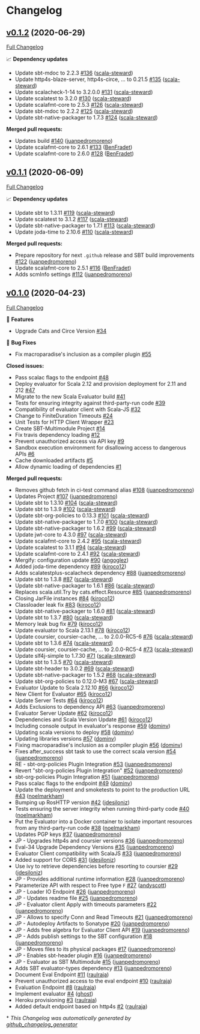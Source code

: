 # Changelog

## [v0.1.2](https://github.com/scala-exercises/evaluator/tree/v0.1.2) (2020-06-29)

[Full Changelog](https://github.com/scala-exercises/evaluator/compare/v0.1.1...v0.1.2)

📈 **Dependency updates**

- Update sbt-mdoc to 2.2.3 [\#136](https://github.com/scala-exercises/evaluator/pull/136) ([scala-steward](https://github.com/scala-steward))
- Update http4s-blaze-server, http4s-circe, ... to 0.21.5 [\#135](https://github.com/scala-exercises/evaluator/pull/135) ([scala-steward](https://github.com/scala-steward))
- Update scalacheck-1-14 to 3.2.0.0 [\#131](https://github.com/scala-exercises/evaluator/pull/131) ([scala-steward](https://github.com/scala-steward))
- Update scalatest to 3.2.0 [\#130](https://github.com/scala-exercises/evaluator/pull/130) ([scala-steward](https://github.com/scala-steward))
- Update scalafmt-core to 2.5.3 [\#126](https://github.com/scala-exercises/evaluator/pull/126) ([scala-steward](https://github.com/scala-steward))
- Update sbt-mdoc to 2.2.2 [\#125](https://github.com/scala-exercises/evaluator/pull/125) ([scala-steward](https://github.com/scala-steward))
- Update sbt-native-packager to 1.7.3 [\#124](https://github.com/scala-exercises/evaluator/pull/124) ([scala-steward](https://github.com/scala-steward))

**Merged pull requests:**

- Updates build [\#140](https://github.com/scala-exercises/evaluator/pull/140) ([juanpedromoreno](https://github.com/juanpedromoreno))
- Update scalafmt-core to 2.6.1 [\#133](https://github.com/scala-exercises/evaluator/pull/133) ([BenFradet](https://github.com/BenFradet))
- Update scalafmt-core to 2.6.0 [\#128](https://github.com/scala-exercises/evaluator/pull/128) ([BenFradet](https://github.com/BenFradet))

## [v0.1.1](https://github.com/scala-exercises/evaluator/tree/v0.1.1) (2020-06-09)

[Full Changelog](https://github.com/scala-exercises/evaluator/compare/v0.1.0...v0.1.1)

📈 **Dependency updates**

- Update sbt to 1.3.11 [\#119](https://github.com/scala-exercises/evaluator/pull/119) ([scala-steward](https://github.com/scala-steward))
- Update scalatest to 3.1.2 [\#117](https://github.com/scala-exercises/evaluator/pull/117) ([scala-steward](https://github.com/scala-steward))
- Update sbt-native-packager to 1.7.1 [\#113](https://github.com/scala-exercises/evaluator/pull/113) ([scala-steward](https://github.com/scala-steward))
- Update joda-time to 2.10.6 [\#110](https://github.com/scala-exercises/evaluator/pull/110) ([scala-steward](https://github.com/scala-steward))

**Merged pull requests:**

- Prepare repository for next `.github` release and SBT build improvements [\#122](https://github.com/scala-exercises/evaluator/pull/122) ([juanpedromoreno](https://github.com/juanpedromoreno))
- Update scalafmt-core to 2.5.1 [\#116](https://github.com/scala-exercises/evaluator/pull/116) ([BenFradet](https://github.com/BenFradet))
- Adds scmInfo settings [\#112](https://github.com/scala-exercises/evaluator/pull/112) ([juanpedromoreno](https://github.com/juanpedromoreno))

## [v0.1.0](https://github.com/scala-exercises/evaluator/tree/v0.1.0) (2020-04-23)

[Full Changelog](https://github.com/scala-exercises/evaluator/compare/da6604a17a43c748f59436eb533986c6b041529f...v0.1.0)

🚀 **Features**

- Upgrade Cats and Circe Version [\#34](https://github.com/scala-exercises/evaluator/issues/34)

🐛 **Bug Fixes**

- Fix macroparadise's inclusion as a compiler plugin [\#55](https://github.com/scala-exercises/evaluator/issues/55)

**Closed issues:**

- Pass scalac flags to the endpoint [\#48](https://github.com/scala-exercises/evaluator/issues/48)
- Deploy evaluator for Scala 2.12 and provision deployment for 2.11 and 212 [\#47](https://github.com/scala-exercises/evaluator/issues/47)
- Migrate to the new Scala Evaluator build [\#41](https://github.com/scala-exercises/evaluator/issues/41)
- Tests for ensuring integrity against third-party-run code [\#39](https://github.com/scala-exercises/evaluator/issues/39)
- Compatibility of evaluator client with Scala-JS [\#32](https://github.com/scala-exercises/evaluator/issues/32)
- Change to FiniteDuration Timeouts [\#24](https://github.com/scala-exercises/evaluator/issues/24)
- Unit Tests for HTTP Client Wrapper [\#23](https://github.com/scala-exercises/evaluator/issues/23)
- Create SBT-Multimodule Project [\#14](https://github.com/scala-exercises/evaluator/issues/14)
- Fix travis dependency loading [\#12](https://github.com/scala-exercises/evaluator/issues/12)
- Prevent unauthorized access via API key [\#9](https://github.com/scala-exercises/evaluator/issues/9)
- Sandbox execution environment for disallowing access to dangerous APIs [\#6](https://github.com/scala-exercises/evaluator/issues/6)
- Cache downloaded artifacts [\#5](https://github.com/scala-exercises/evaluator/issues/5)
- Allow dynamic loading of dependencies [\#1](https://github.com/scala-exercises/evaluator/issues/1)

**Merged pull requests:**

- Removes github fetch in ci-test command alias [\#108](https://github.com/scala-exercises/evaluator/pull/108) ([juanpedromoreno](https://github.com/juanpedromoreno))
- Updates Project [\#107](https://github.com/scala-exercises/evaluator/pull/107) ([juanpedromoreno](https://github.com/juanpedromoreno))
- Update sbt to 1.3.10 [\#104](https://github.com/scala-exercises/evaluator/pull/104) ([scala-steward](https://github.com/scala-steward))
- Update sbt to 1.3.9 [\#102](https://github.com/scala-exercises/evaluator/pull/102) ([scala-steward](https://github.com/scala-steward))
- Update sbt-org-policies to 0.13.3 [\#101](https://github.com/scala-exercises/evaluator/pull/101) ([scala-steward](https://github.com/scala-steward))
- Update sbt-native-packager to 1.7.0 [\#100](https://github.com/scala-exercises/evaluator/pull/100) ([scala-steward](https://github.com/scala-steward))
- Update sbt-native-packager to 1.6.2 [\#99](https://github.com/scala-exercises/evaluator/pull/99) ([scala-steward](https://github.com/scala-steward))
- Update jwt-core to 4.3.0 [\#97](https://github.com/scala-exercises/evaluator/pull/97) ([scala-steward](https://github.com/scala-steward))
- Update scalafmt-core to 2.4.2 [\#95](https://github.com/scala-exercises/evaluator/pull/95) ([scala-steward](https://github.com/scala-steward))
- Update scalatest to 3.1.1 [\#94](https://github.com/scala-exercises/evaluator/pull/94) ([scala-steward](https://github.com/scala-steward))
- Update scalafmt-core to 2.4.1 [\#92](https://github.com/scala-exercises/evaluator/pull/92) ([scala-steward](https://github.com/scala-steward))
- Mergify: configuration update [\#90](https://github.com/scala-exercises/evaluator/pull/90) ([angoglez](https://github.com/angoglez))
- Added joda-time dependency [\#89](https://github.com/scala-exercises/evaluator/pull/89) ([kiroco12](https://github.com/kiroco12))
- Adds scalatestplus-scalacheck dependency [\#88](https://github.com/scala-exercises/evaluator/pull/88) ([juanpedromoreno](https://github.com/juanpedromoreno))
- Update sbt to 1.3.8 [\#87](https://github.com/scala-exercises/evaluator/pull/87) ([scala-steward](https://github.com/scala-steward))
- Update sbt-native-packager to 1.6.1 [\#86](https://github.com/scala-exercises/evaluator/pull/86) ([scala-steward](https://github.com/scala-steward))
- Replaces scala.util.Try by cats.effect.Resource [\#85](https://github.com/scala-exercises/evaluator/pull/85) ([juanpedromoreno](https://github.com/juanpedromoreno))
- Closing JarFile instances [\#84](https://github.com/scala-exercises/evaluator/pull/84) ([kiroco12](https://github.com/kiroco12))
- Classloader leak fix [\#83](https://github.com/scala-exercises/evaluator/pull/83) ([kiroco12](https://github.com/kiroco12))
- Update sbt-native-packager to 1.6.0 [\#81](https://github.com/scala-exercises/evaluator/pull/81) ([scala-steward](https://github.com/scala-steward))
- Update sbt to 1.3.7 [\#80](https://github.com/scala-exercises/evaluator/pull/80) ([scala-steward](https://github.com/scala-steward))
- Memory leak bug fix [\#79](https://github.com/scala-exercises/evaluator/pull/79) ([kiroco12](https://github.com/kiroco12))
- Update evaluator to Scala 2.13.1 [\#78](https://github.com/scala-exercises/evaluator/pull/78) ([kiroco12](https://github.com/kiroco12))
- Update coursier, coursier-cache, ... to 2.0.0-RC5-6 [\#76](https://github.com/scala-exercises/evaluator/pull/76) ([scala-steward](https://github.com/scala-steward))
- Update sbt to 1.3.6 [\#74](https://github.com/scala-exercises/evaluator/pull/74) ([scala-steward](https://github.com/scala-steward))
- Update coursier, coursier-cache, ... to 2.0.0-RC5-4 [\#73](https://github.com/scala-exercises/evaluator/pull/73) ([scala-steward](https://github.com/scala-steward))
- Update slf4j-simple to 1.7.30 [\#71](https://github.com/scala-exercises/evaluator/pull/71) ([scala-steward](https://github.com/scala-steward))
- Update sbt to 1.3.5 [\#70](https://github.com/scala-exercises/evaluator/pull/70) ([scala-steward](https://github.com/scala-steward))
- Update sbt-header to 3.0.2 [\#69](https://github.com/scala-exercises/evaluator/pull/69) ([scala-steward](https://github.com/scala-steward))
- Update sbt-native-packager to 1.5.2 [\#68](https://github.com/scala-exercises/evaluator/pull/68) ([scala-steward](https://github.com/scala-steward))
- Update sbt-org-policies to 0.12.0-M3 [\#67](https://github.com/scala-exercises/evaluator/pull/67) ([scala-steward](https://github.com/scala-steward))
- Evaluator Update to Scala 2.12.10 [\#66](https://github.com/scala-exercises/evaluator/pull/66) ([kiroco12](https://github.com/kiroco12))
- New Client for Evaluator [\#65](https://github.com/scala-exercises/evaluator/pull/65) ([kiroco12](https://github.com/kiroco12))
- Update Server Tests [\#64](https://github.com/scala-exercises/evaluator/pull/64) ([kiroco12](https://github.com/kiroco12))
- Adds Exclusions to dependency API [\#63](https://github.com/scala-exercises/evaluator/pull/63) ([juanpedromoreno](https://github.com/juanpedromoreno))
- Evaluator Server Update [\#62](https://github.com/scala-exercises/evaluator/pull/62) ([kiroco12](https://github.com/kiroco12))
- Dependencies and Scala Version Update [\#61](https://github.com/scala-exercises/evaluator/pull/61) ([kiroco12](https://github.com/kiroco12))
- Including console output in evaluator's response [\#59](https://github.com/scala-exercises/evaluator/pull/59) ([dominv](https://github.com/dominv))
- Updating scala versions to deploy [\#58](https://github.com/scala-exercises/evaluator/pull/58) ([dominv](https://github.com/dominv))
- Updating libraries versions [\#57](https://github.com/scala-exercises/evaluator/pull/57) ([dominv](https://github.com/dominv))
- Fixing macroparadise's inclusion as a compiler plugin [\#56](https://github.com/scala-exercises/evaluator/pull/56) ([dominv](https://github.com/dominv))
- Fixes after\_success sbt task to use the correct scala version [\#54](https://github.com/scala-exercises/evaluator/pull/54) ([juanpedromoreno](https://github.com/juanpedromoreno))
- RE - sbt-org-policies Plugin Integration [\#53](https://github.com/scala-exercises/evaluator/pull/53) ([juanpedromoreno](https://github.com/juanpedromoreno))
- Revert "sbt-org-policies Plugin Integration" [\#52](https://github.com/scala-exercises/evaluator/pull/52) ([juanpedromoreno](https://github.com/juanpedromoreno))
- sbt-org-policies Plugin Integration [\#51](https://github.com/scala-exercises/evaluator/pull/51) ([juanpedromoreno](https://github.com/juanpedromoreno))
- Pass scalac flags to the endpoint [\#49](https://github.com/scala-exercises/evaluator/pull/49) ([dominv](https://github.com/dominv))
- Update the deployment and smoketests to point to the production URL [\#43](https://github.com/scala-exercises/evaluator/pull/43) ([noelmarkham](https://github.com/noelmarkham))
- Bumping up RosHTTP version [\#42](https://github.com/scala-exercises/evaluator/pull/42) ([jdesiloniz](https://github.com/jdesiloniz))
- Tests ensuring the server integrity when running third-party code [\#40](https://github.com/scala-exercises/evaluator/pull/40) ([noelmarkham](https://github.com/noelmarkham))
- Put the Evaluator into a Docker container to isolate important resources from any third-party-run code [\#38](https://github.com/scala-exercises/evaluator/pull/38) ([noelmarkham](https://github.com/noelmarkham))
- Updates PGP keys [\#37](https://github.com/scala-exercises/evaluator/pull/37) ([juanpedromoreno](https://github.com/juanpedromoreno))
- JP - Upgrades http4s and coursier versions [\#36](https://github.com/scala-exercises/evaluator/pull/36) ([juanpedromoreno](https://github.com/juanpedromoreno))
- Eval-34 Upgrade Dependency Versions [\#35](https://github.com/scala-exercises/evaluator/pull/35) ([juanpedromoreno](https://github.com/juanpedromoreno))
- Evaluator Client compatibility with ScalaJS [\#33](https://github.com/scala-exercises/evaluator/pull/33) ([juanpedromoreno](https://github.com/juanpedromoreno))
- Added support for CORS [\#31](https://github.com/scala-exercises/evaluator/pull/31) ([jdesiloniz](https://github.com/jdesiloniz))
- Use ivy to retrieve dependencies before resorting to coursier [\#29](https://github.com/scala-exercises/evaluator/pull/29) ([jdesiloniz](https://github.com/jdesiloniz))
- JP - Provides additional runtime information [\#28](https://github.com/scala-exercises/evaluator/pull/28) ([juanpedromoreno](https://github.com/juanpedromoreno))
- Parameterize API with respect to Free type `F` [\#27](https://github.com/scala-exercises/evaluator/pull/27) ([andyscott](https://github.com/andyscott))
- JP - Loader IO Endpoint [\#26](https://github.com/scala-exercises/evaluator/pull/26) ([juanpedromoreno](https://github.com/juanpedromoreno))
- JP - Updates readme file [\#25](https://github.com/scala-exercises/evaluator/pull/25) ([juanpedromoreno](https://github.com/juanpedromoreno))
- JP - Evaluator client Apply with timeouts parameters [\#22](https://github.com/scala-exercises/evaluator/pull/22) ([juanpedromoreno](https://github.com/juanpedromoreno))
- JP - Allows to specify Conn and Read Timeouts [\#21](https://github.com/scala-exercises/evaluator/pull/21) ([juanpedromoreno](https://github.com/juanpedromoreno))
- JP - Autodeploy Artifacts to Sonatype [\#20](https://github.com/scala-exercises/evaluator/pull/20) ([juanpedromoreno](https://github.com/juanpedromoreno))
- JP - Adds free algebra for Evaluator Client API [\#19](https://github.com/scala-exercises/evaluator/pull/19) ([juanpedromoreno](https://github.com/juanpedromoreno))
- JP - Adds publish settings to the SBT configuration [\#18](https://github.com/scala-exercises/evaluator/pull/18) ([juanpedromoreno](https://github.com/juanpedromoreno))
- JP - Moves files to its physical packages [\#17](https://github.com/scala-exercises/evaluator/pull/17) ([juanpedromoreno](https://github.com/juanpedromoreno))
- JP - Enables sbt-header plugin [\#16](https://github.com/scala-exercises/evaluator/pull/16) ([juanpedromoreno](https://github.com/juanpedromoreno))
- JP - Evaluator as SBT Multimodule [\#15](https://github.com/scala-exercises/evaluator/pull/15) ([juanpedromoreno](https://github.com/juanpedromoreno))
- Adds SBT evaluator-types dependency [\#13](https://github.com/scala-exercises/evaluator/pull/13) ([juanpedromoreno](https://github.com/juanpedromoreno))
- Document Eval Endpoint [\#11](https://github.com/scala-exercises/evaluator/pull/11) ([raulraja](https://github.com/raulraja))
- Prevent unauthorized access to the eval endpoint [\#10](https://github.com/scala-exercises/evaluator/pull/10) ([raulraja](https://github.com/raulraja))
- Evaluation Endpoint [\#8](https://github.com/scala-exercises/evaluator/pull/8) ([raulraja](https://github.com/raulraja))
- Implement evaluator [\#4](https://github.com/scala-exercises/evaluator/pull/4) ([ghost](https://github.com/ghost))
- Heroku provisioning [\#3](https://github.com/scala-exercises/evaluator/pull/3) ([raulraja](https://github.com/raulraja))
- Added default endpoint based on http4s [\#2](https://github.com/scala-exercises/evaluator/pull/2) ([raulraja](https://github.com/raulraja))



\* *This Changelog was automatically generated by [github_changelog_generator](https://github.com/github-changelog-generator/github-changelog-generator)*
